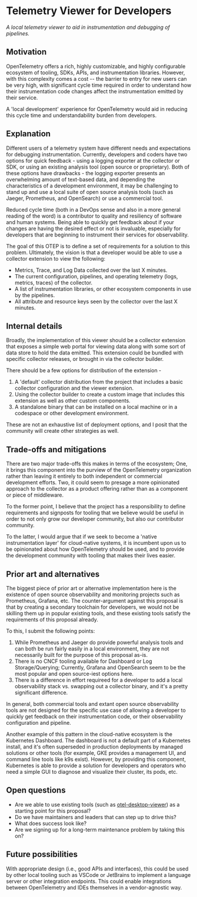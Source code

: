 # Telemetry Viewer for Developers

_A local telemetry viewer to aid in instrumentation and debugging of pipelines._

## Motivation

OpenTelemetry offers a rich, highly customizable, and highly configurable
ecosystem of tooling, SDKs, APIs, and instrumentation libraries. However, with
this complexity comes a cost -- the barrier to entry for new users can be very
high, with significant cycle time required in order to understand how their
instrumentation code changes affect the instrumentation emitted by their
service.

A 'local development' experience for OpenTelemetry would aid in reducing this
cycle time and understandability burden from developers.

## Explanation

Different users of a telemetry system have different needs and expectations for
debugging instrumentation. Currently, developers and coders have two options for
quick feedback - using a logging exporter at the collector or SDK, or using an
existing analysis tool (open source or proprietary). Both of these options have
drawbacks - the logging exporter presents an overwhelming amount of text-based
data, and depending the characteristics of a development environment, it may be
challenging to stand up and use a local suite of open source analysis tools
(such as Jaeger, Prometheus, and OpenSearch) or use a commercial tool.

Reduced cycle time (both in a DevOps sense and also in a more general reading of
the word) is a contributor to quality and resiliency of software and human
systems. Being able to quickly get feedback about if your changes are having the
desired effect or not is invaluable, especially for developers that are
beginning to instrument their services for observability.

The goal of this OTEP is to define a set of requirements for a solution to this
problem. Ultimately, the vision is that a developer would be able to use a
collector extension to view the following:

- Metrics, Trace, and Log Data collected over the last X minutes.
- The current configuration, pipelines, and operating telemetry
  (logs, metrics, traces) of the collector.
- A list of instrumentation libraries, or other ecosystem components in
  use by the pipelines.
- All attribute and resource keys seen by the collector over the last X minutes.

## Internal details

Broadly, the implementation of this viewer should be a collector extension that
exposes a simple web portal for viewing data along with some sort of data store
to hold the data emitted. This extension could be bundled with specific
collector releases, or brought in via the collector builder.

There should be a few options for distribution of the extension -

1. A 'default' collector distribution from the project that includes a basic
   collector configuration and the viewer extension.
2. Using the collector builder to create a custom image that includes this
   extension as well as other custom components.
3. A standalone binary that can be installed on a local machine or in a
   codespace or other development environment.

These are not an exhaustive list of deployment options, and I posit that the
community will create other strategies as well.

## Trade-offs and mitigations

There are two major trade-offs this makes in terms of the ecosystem; One, it
brings this component into the purview of the OpenTelemetry organization rather
than leaving it entirely to both independent or commercial development efforts.
Two, it could seem to presage a more opinionated approach to the collector as a
product offering rather than as a component or piece of middleware.

To the former point, I believe that the project has a responsibility to define
requirements and signposts for tooling that we believe would be useful in order
to not only grow our developer community, but also our contributor community.

To the latter, I would argue that if we seek to become a 'native instrumentation
layer' for cloud-native systems, it is incumbent upon us to be opinionated about
how OpenTelemetry should be used, and to provide the development community with
tooling that makes their lives easier.

## Prior art and alternatives

The biggest piece of prior art or alternative implementation here is the
existence of open source observability and monitoring projects such as
Prometheus, Grafana, etc. The counter-argument against this proposal is that by
creating a secondary toolchain for developers, we would not be skilling them up
in popular existing tools, and these existing tools satisfy the requirements of
this proposal already.

To this, I submit the following points:

1. While Prometheus and Jaeger do provide powerful analysis tools and can both
   be run fairly easily in a local environment, they are not necessarily built
   for the purpose of this proposal as-is.
2. There is no CNCF tooling available for Dashboard or Log Storage/Querying;
   Currently, Grafana and OpenSearch seem to be the most popular and open
   source-iest options here.
3. There is a difference in effort requireed for a developer to add a local
   observability stack vs. swapping out a collector binary, and it's a pretty
   significant difference.

In general, both commercial tools and extant open source observability tools are
not designed for the specific use case of allowing a developer to quickly get
feedback on their instrumentation code, or their observability configuration and
pipeline.

Another example of this pattern in the cloud-native ecosystem is the Kubernetes
Dashboard. The dashboard is not a default part of a Kubernetes install, and it's
often superseded in production deployments by managed solutions or other tools
(for example, GKE provides a management UI, and command line tools like k9s
exist). However, by providing this component, Kubernetes is able to provide a
solution for developers and operators who need a simple GUI to diagnose and
visualize their cluster, its pods, etc.

## Open questions

- Are we able to use existing tools (such as
  [otel-desktop-viewer](https://github.com/open-telemetry/community/issues/1515))
  as a starting point for this proposal?
- Do we have maintainers and leaders that can step up to drive this?
- What does success look like?
- Are we signing up for a long-term maintenance problem by taking this on?

## Future possibilities

With appropriate design (i.e., good APIs and interfaces), this could be used by
other local tooling such as VSCode or JetBrains to implement a language server
or other integration endpoints. This could enable integrations between
OpenTelemetry and IDEs themselves in a vendor-agnostic way.
